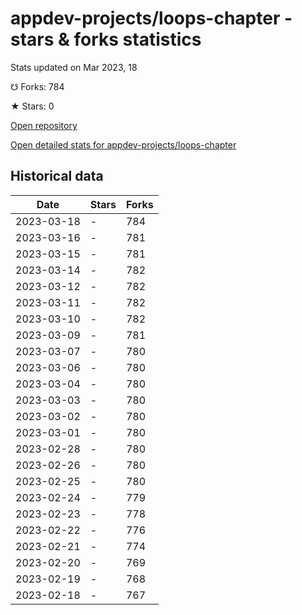 # appdev-projects/loops-chapter - stars & forks statistics

Stats updated on Mar 2023, 18

☋ Forks: 784

★ Stars: 0

[Open repository](https://github.com/appdev-projects/loops-chapter)

[Open detailed stats for appdev-projects/loops-chapter](https://reviewgithub.com/rep/appdev-projects/loops-chapter)

## Historical data
| Date | Stars | Forks |
|------|-------|-------|
| 2023-03-18 | - | 784 | 
| 2023-03-16 | - | 781 | 
| 2023-03-15 | - | 781 | 
| 2023-03-14 | - | 782 | 
| 2023-03-12 | - | 782 | 
| 2023-03-11 | - | 782 | 
| 2023-03-10 | - | 782 | 
| 2023-03-09 | - | 781 | 
| 2023-03-07 | - | 780 | 
| 2023-03-06 | - | 780 | 
| 2023-03-04 | - | 780 | 
| 2023-03-03 | - | 780 | 
| 2023-03-02 | - | 780 | 
| 2023-03-01 | - | 780 | 
| 2023-02-28 | - | 780 | 
| 2023-02-26 | - | 780 | 
| 2023-02-25 | - | 780 | 
| 2023-02-24 | - | 779 | 
| 2023-02-23 | - | 778 | 
| 2023-02-22 | - | 776 | 
| 2023-02-21 | - | 774 | 
| 2023-02-20 | - | 769 | 
| 2023-02-19 | - | 768 | 
| 2023-02-18 | - | 767 | 

